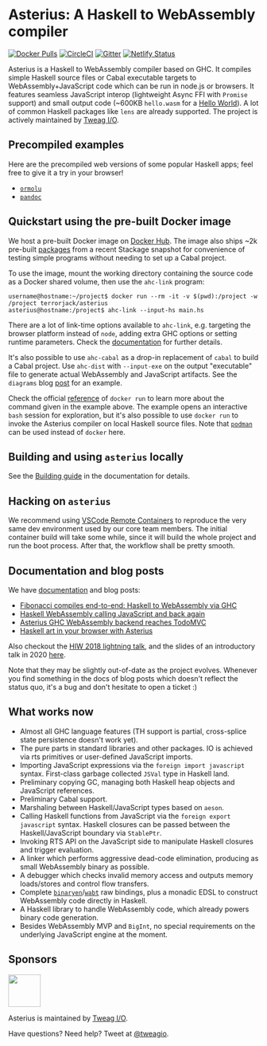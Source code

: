 # Asterius: A Haskell to WebAssembly compiler

[![Docker Pulls](https://img.shields.io/docker/pulls/terrorjack/asterius.svg)](https://hub.docker.com/r/terrorjack/asterius)
[![CircleCI](https://circleci.com/gh/tweag/asterius/tree/master.svg?style=shield)](https://circleci.com/gh/tweag/asterius/tree/master)
[![Gitter](https://img.shields.io/gitter/room/tweag/asterius)](https://gitter.im/tweag/asterius)
[![Netlify Status](https://api.netlify.com/api/v1/badges/e7cfe6ef-b0e6-4a17-bd74-8bce6063f147/deploy-status)](https://asterius.netlify.com)

Asterius is a Haskell to WebAssembly compiler based on GHC. It compiles simple
Haskell source files or Cabal executable targets to WebAssembly+JavaScript code
which can be run in node.js or browsers. It features seamless JavaScript interop
(lightweight Async FFI with `Promise` support) and small output code (~600KB
`hello.wasm` for a [Hello
World](https://hackage.haskell.org/package/hello-1.0.0.2)). A lot of common
Haskell packages like `lens` are already supported. The project is actively
maintained by [Tweag I/O](https://tweag.io/).

## Precompiled examples

Here are the precompiled web versions of some popular Haskell apps; feel free to
give it a try in your browser!

* [`ormolu`](https://asterius.netlify.com/ormolu/WebOrmolu.html)
* [`pandoc`](https://asterius.netlify.com/pandoc/pandoc.html)

## Quickstart using the pre-built Docker image

We host a pre-built Docker image on [Docker
Hub](https://hub.docker.com/r/terrorjack/asterius). The image also ships ~2k
pre-built [packages](https://github.com/tweag/asterius/issues/354) from a recent
Stackage snapshot for convenience of testing simple programs without needing to
set up a Cabal project.

To use the image, mount the working directory containing the source code as a
Docker shared volume, then use the `ahc-link` program:

```
username@hostname:~/project$ docker run --rm -it -v $(pwd):/project -w /project terrorjack/asterius
asterius@hostname:/project$ ahc-link --input-hs main.hs
```

There are a lot of link-time options available to `ahc-link`, e.g. targeting
the browser platform instead of `node`, adding extra GHC options or setting
runtime parameters. Check the [documentation](https://asterius.netlify.com/) for
further details.

It's also possible to use `ahc-cabal` as a drop-in replacement of `cabal` to
build a Cabal project. Use `ahc-dist` with `--input-exe` on the output
"executable" file to generate actual WebAssembly and JavaScript artifacts. See
the `diagrams` blog
[post](https://www.tweag.io/posts/2019-12-19-asterius-diagrams.html) for an
example.

Check the official
[reference](https://docs.docker.com/engine/reference/commandline/run) of `docker
run` to learn more about the command given in the example above. The example
opens an interactive `bash` session for exploration, but it's also possible to
use `docker run` to invoke the Asterius compiler on local Haskell source files.
Note that [`podman`](https://podman.io) can be used instead of `docker` here.

## Building and using `asterius` locally

See the [Building guide](https://asterius.netlify.com/building.html) in the
documentation for details.

## Hacking on `asterius`

We recommend using [VSCode Remote
Containers](https://code.visualstudio.com/docs/remote/containers) to reproduce
the very same dev environment used by our core team members. The initial
container build will take some while, since it will build the whole project and
run the boot process. After that, the workflow shall be pretty smooth.

## Documentation and blog posts

We have [documentation](https://asterius.netlify.com/) and blog posts:

* [Fibonacci compiles end-to-end: Haskell to WebAssembly via
  GHC](https://www.tweag.io/posts/2018-05-29-hello-asterius.html)
* [Haskell WebAssembly calling JavaScript and back
  again](https://www.tweag.io/posts/2018-09-12-asterius-ffi.html)
* [Asterius GHC WebAssembly backend reaches
  TodoMVC](https://www.tweag.io/posts/2018-12-20-asterius-todomvc.html)
* [Haskell art in your browser with
  Asterius](https://www.tweag.io/posts/2019-12-19-asterius-diagrams.html)

Also checkout the [HIW 2018 lightning
talk](https://icfp18.sigplan.org/details/hiw-2018-papers/6/Lightning-talk-Asterius-Bringing-Haskell-to-WebAssembly),
and the slides of an introductory talk in 2020
[here](https://docs.google.com/presentation/d/1AZJIf2ykheqONOM23oC6F3LJ9m5W9gbl69pDVdZszHg/edit?usp=sharing).

Note that they may be slightly out-of-date as the project evolves. Whenever you
find something in the docs of blog posts which doesn't reflect the status quo,
it's a bug and don't hesitate to open a ticket :)

## What works now

* Almost all GHC language features (TH support is partial, cross-splice state
  persistence doesn't work yet).
* The pure parts in standard libraries and other packages. IO is achieved via
  rts primitives or user-defined JavaScript imports.
* Importing JavaScript expressions via the `foreign import javascript` syntax.
  First-class garbage collected `JSVal` type in Haskell land.
* Preliminary copying GC, managing both Haskell heap objects and JavaScript
  references.
* Preliminary Cabal support.
* Marshaling between Haskell/JavaScript types based on `aeson`.
* Calling Haskell functions from JavaScript via the `foreign export javascript`
  syntax. Haskell closures can be passed between the Haskell/JavaScript boundary
  via `StablePtr`.
* Invoking RTS API on the JavaScript side to manipulate Haskell closures and
  trigger evaluation.
* A linker which performs aggressive dead-code elimination, producing as small
  WebAssembly binary as possible.
* A debugger which checks invalid memory access and outputs memory loads/stores
  and control flow transfers.
* Complete
  [`binaryen`](https://github.com/WebAssembly/binaryen)/[`wabt`](https://github.com/WebAssembly/wabt)
  raw bindings, plus a monadic EDSL to construct WebAssembly code directly in
  Haskell.
* A Haskell library to handle WebAssembly code, which already powers binary code
  generation.
* Besides WebAssembly MVP and `BigInt`, no special requirements on the
  underlying JavaScript engine at the moment.

## Sponsors

[<img src="https://www.tweag.io/img/tweag-med.png" height="65">](https://tweag.io)

Asterius is maintained by [Tweag I/O](https://tweag.io/).

Have questions? Need help? Tweet at [@tweagio](https://twitter.com/tweagio).

